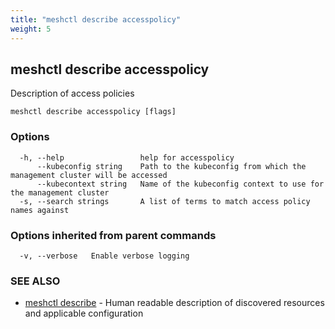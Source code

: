 ```yaml
---
title: "meshctl describe accesspolicy"
weight: 5
---
```

## meshctl describe accesspolicy

Description of access policies

```
meshctl describe accesspolicy [flags]
```

### Options

```
  -h, --help                 help for accesspolicy
      --kubeconfig string    Path to the kubeconfig from which the management cluster will be accessed
      --kubecontext string   Name of the kubeconfig context to use for the management cluster
  -s, --search strings       A list of terms to match access policy names against
```

### Options inherited from parent commands

```
  -v, --verbose   Enable verbose logging
```

### SEE ALSO

* [meshctl describe](../meshctl_describe)	 - Human readable description of discovered resources and applicable configuration

